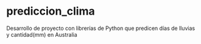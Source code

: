 # prediccion_clima
Desarrollo de proyecto con librerías de Python que predicen días de lluvias y cantidad(mm) en Australia 
